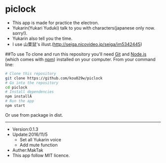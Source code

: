 # piclock
* This app is made for practice the electron.
* Yukarin(Yukari Yuduki) talk to you with characters(japanese only now. sorry!).
* Yukarin also tell you the time.
* I use 山栗鼠's illust.(http://seiga.nicovideo.jp/seiga/im5342445)

##To use
To clone and run this repository you'll need [Git](https://git-scm.com/) and [Node.js](https://nodejs.org/en/download/) (which comes with [npm](http://npmjs.com/)) installed on your computer. From your command line:

```bash
# Clone this repository
git clone https://github.com/kou029w/piclock
# Go into the repository
cd piclock
# Install dependencies
npm installÂ
# Run the app
npm start
```

Or use from package in dist.

---

* Version:0.1.3  
* Update:2016/11/5
  - Set all Yukarin voice
  - Add mute function
* Auther:MakTak  
* This app follow MIT licence.  
